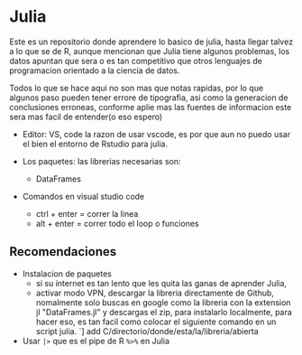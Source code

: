 # Julia

Este es un repositorio donde aprendere lo basico de julia, hasta llegar talvez a lo que se de R, aunque mencionan que Julia tiene algunos problemas, los datos apuntan que sera o es tan competitivo que otros lenguajes de programacion orientado a la ciencia de datos.

Todos lo que se hace aqui no son mas que notas rapidas, por lo que algunos paso pueden tener errore de tipografia, asi como la generacion de conclusiones erroneas, conforme aplie mas las fuentes de informacion este sera mas facil de entender(o eso espero)

- Editor: VS, code
    la razon de usar vscode, es por que aun no puedo usar el bien el entorno de Rstudio para julia.
- Los paquetes: 
    las librerias necesarias son:
    - DataFrames


- Comandos en visual studio code
  - ctrl + enter = correr la linea
  - alt + enter = correr todo el loop o funciones 

## Recomendaciones 

- Instalacion de paquetes
  - si su internet es tan lento que les quita las ganas de aprender Julia,
  - activar modo VPN, descargar la libreria directamente de Github, nomalmente solo buscas en google como la libreria con la extension jl "DataFrames.jl" y descargas el zip, para instalarlo localmente, para hacer eso, es tan facil como colocar el siguiente comando en un script julia. `] add C/directorio/donde/esta/la/libreria/abierta
- Usar `|>` que es el pipe de R `%>%` en Julia  